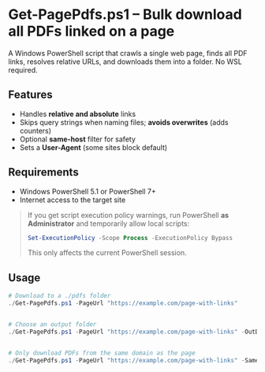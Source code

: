 # Get-PagePdfs.ps1 – Bulk download all PDFs linked on a page


A Windows PowerShell script that crawls a single web page, finds all PDF links, resolves relative URLs, and downloads them into a folder. No WSL required.


## Features
- Handles **relative and absolute** links
- Skips query strings when naming files; **avoids overwrites** (adds counters)
- Optional **same-host** filter for safety
- Sets a **User-Agent** (some sites block default)


## Requirements
- Windows PowerShell 5.1 or PowerShell 7+
- Internet access to the target site


> If you get script execution policy warnings, run PowerShell **as Administrator** and temporarily allow local scripts:
>
> ```powershell
> Set-ExecutionPolicy -Scope Process -ExecutionPolicy Bypass
> ```
>
> This only affects the current PowerShell session.


## Usage


```powershell
# Download to a ./pdfs folder
./Get-PagePdfs.ps1 -PageUrl "https://example.com/page-with-links"


# Choose an output folder
./Get-PagePdfs.ps1 -PageUrl "https://example.com/page-with-links" -OutDir "C:\Users\Kevin\Downloads\PDFs"


# Only download PDFs from the same domain as the page
./Get-PagePdfs.ps1 -PageUrl "https://example.com/page-with-links" -SameHostOnly
